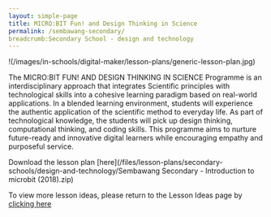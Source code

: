 ```yaml
---
layout: simple-page
title: MICRO:BIT Fun! and Design Thinking in Science
permalink: /sembawang-secondary/
breadcrumb:Secondary School - design and technology
---
```


!(/images/in-schools/digital-maker/lesson-plans/generic-lesson-plan.jpg)

The MICRO:BIT FUN! AND DESIGN THINKING IN SCIENCE Programme is an interdisciplinary approach that integrates Scientific principles with technological skills into a cohesive learning paradigm based on real-world applications. In a blended learning environment, students will experience the authentic application of the scientific method to everyday life. As part of technological knowledge, the students will pick up design thinking, computational thinking, and coding skills. This programme aims to nurture future-ready and innovative digital learners while encouraging empathy and purposeful service. 

Download the lesson plan [here](/files/lesson-plans/secondary-schools/design-and-technology/Sembawang Secondary - Introduction to microbit (2018).zip)

To view more lesson ideas, please return to the Lesson Ideas page by [clicking here](/in-schools/digital-maker/lesson-ideas-secondary/)
